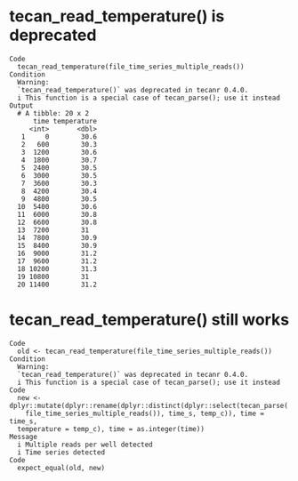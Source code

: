 # tecan_read_temperature() is deprecated

    Code
      tecan_read_temperature(file_time_series_multiple_reads())
    Condition
      Warning:
      `tecan_read_temperature()` was deprecated in tecanr 0.4.0.
      i This function is a special case of tecan_parse(); use it instead
    Output
      # A tibble: 20 x 2
          time temperature
         <int>       <dbl>
       1     0        30.6
       2   600        30.3
       3  1200        30.6
       4  1800        30.7
       5  2400        30.5
       6  3000        30.5
       7  3600        30.3
       8  4200        30.4
       9  4800        30.5
      10  5400        30.6
      11  6000        30.8
      12  6600        30.8
      13  7200        31  
      14  7800        30.9
      15  8400        30.9
      16  9000        31.2
      17  9600        31.2
      18 10200        31.3
      19 10800        31  
      20 11400        31.2

# tecan_read_temperature() still works

    Code
      old <- tecan_read_temperature(file_time_series_multiple_reads())
    Condition
      Warning:
      `tecan_read_temperature()` was deprecated in tecanr 0.4.0.
      i This function is a special case of tecan_parse(); use it instead
    Code
      new <- dplyr::mutate(dplyr::rename(dplyr::distinct(dplyr::select(tecan_parse(
        file_time_series_multiple_reads()), time_s, temp_c)), time = time_s,
      temperature = temp_c), time = as.integer(time))
    Message
      i Multiple reads per well detected
      i Time series detected
    Code
      expect_equal(old, new)

